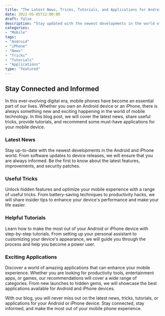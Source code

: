 ```yaml
--- 
title: "The Latest News, Tricks, Tutorials, and Applications for Android and iPhone"
date: 2022-05-05T12:00:00
draft: false
description: "Stay updated with the newest developments in the world of mobile phones, discover useful tricks, learn from tutorials, and explore exciting applications for your Android or iPhone device."
categories: 
- "Mobile"
tags: 
- "Android"
- "iPhone"
- "News"
- "Tricks"
- "Tutorials"
- "Applications"
type: "featured"
--- 
```


## Stay Connected and Informed

In this ever-evolving digital era, mobile phones have become an essential part of our lives. Whether you own an Android device or an iPhone, there is always something new and exciting happening in the world of mobile technology. In this blog post, we will cover the latest news, share useful tricks, provide tutorials, and recommend some must-have applications for your mobile device. 

### Latest News

Stay up-to-date with the newest developments in the Android and iPhone world. From software updates to device releases, we will ensure that you are always informed. Be the first to know about the latest features, improvements, and security patches.

### Useful Tricks

Unlock hidden features and optimize your mobile experience with a range of useful tricks. From battery-saving techniques to productivity hacks, we will share insider tips to enhance your device's performance and make your life easier.

### Helpful Tutorials

Learn how to make the most out of your Android or iPhone device with step-by-step tutorials. From setting up your personal assistant to customizing your device's appearance, we will guide you through the process and help you become a power user.

### Exciting Applications

Discover a world of amazing applications that can enhance your mobile experience. Whether you are looking for productivity tools, entertainment apps, or games, our recommendations will cover a wide range of categories. From new launches to hidden gems, we will showcase the best applications available for Android and iPhone devices.

With our blog, you will never miss out on the latest news, tricks, tutorials, or applications for your Android or iPhone device. Stay connected, stay informed, and make the most out of your mobile phone experience.
